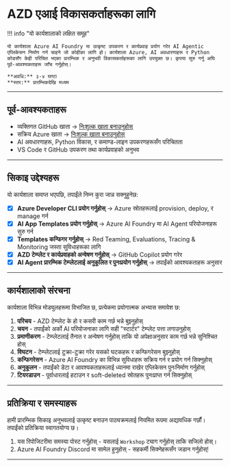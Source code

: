<!--
CO_OP_TRANSLATOR_METADATA:
{
  "original_hash": "e3a6c07efed58baba33b43c69174aef8",
  "translation_date": "2025-09-24T13:46:40+00:00",
  "source_file": "workshop/docs/instructions/0-Introduction.md",
  "language_code": "ne"
}
-->
# AZD एआई विकासकर्ताहरूका लागि

!!! info "यो कार्यशालाको लक्षित समूह"
   
    यो कार्यशाला Azure AI Foundry मा उत्कृष्ट उपकरण र कार्यप्रवाह प्रयोग गरेर AI Agentic एप्लिकेसन निर्माण गर्न चाहने जो कोहीका लागि हो। कार्यशाला Azure, AI अवधारणाहरू र Python कोडसँग केही परिचित भएका प्रारम्भिक र अनुभवी विकासकर्ताहरूका लागि उपयुक्त छ। कृपया सुरु गर्नु अघि पूर्व-आवश्यकताहरू जाँच गर्नुहोस्।

    **अवधि:** ३-४ घण्टा  
    **स्तर:** प्रारम्भिकदेखि मध्यम  

---

## पूर्व-आवश्यकताहरू

- व्यक्तिगत GitHub खाता → [निःशुल्क खाता बनाउनुहोस्](https://github.com/signup)
- सक्रिय Azure खाता → [निःशुल्क खाता बनाउनुहोस्](https://aka.ms/free)
- AI अवधारणाहरू, Python विकास, र कमाण्ड-लाइन उपकरणहरूसँग परिचितता
- VS Code र GitHub उपकरण तथा कार्यप्रवाहको अनुभव

---

## सिकाइ उद्देश्यहरू

यो कार्यशाला समाप्त भएपछि, तपाईंले निम्न कुरा जान्न सक्नुहुनेछ:

- [X] **Azure Developer CLI प्रयोग गर्नुहोस्** → Azure स्रोतहरूलाई provision, deploy, र manage गर्न
- [X] **AI App Templates प्रयोग गर्नुहोस्** → Azure AI Foundry मा AI Agent परियोजनाहरू सुरु गर्न
- [X] **Templates कन्फिगर गर्नुहोस्** → Red Teaming, Evaluations, Tracing & Monitoring जस्ता सुविधाहरूका लागि
- [X] **AZD टेम्प्लेट र कार्यप्रवाहको अन्वेषण गर्नुहोस्** → GitHub Copilot प्रयोग गरेर
- [X] **AI Agent प्रारम्भिक टेम्प्लेटलाई अनुकूलित र पुनःप्रयोग गर्नुहोस्** → तपाईंको आवश्यकताहरू अनुसार

---

## कार्यशालाको संरचना

कार्यशाला विभिन्न मोड्युलहरूमा विभाजित छ, प्रत्येकमा प्रयोगात्मक अभ्यास समावेश छ:

1. **परिचय** - AZD टेम्प्लेट के हो र कसरी काम गर्छ भन्ने बुझ्नुहोस्
1. **चयन** - तपाईंको अर्को AI परियोजनाका लागि सही "स्टार्टर" टेम्प्लेट पत्ता लगाउनुहोस्
1. **प्रमाणीकरण** - टेम्प्लेटलाई तैनात र अन्वेषण गर्नुहोस् ताकि यो अपेक्षाअनुसार काम गर्छ भन्ने सुनिश्चित होस्
1. **विघटन** - टेम्प्लेटलाई टुक्रा-टुक्रा गरेर यसको घटकहरू र कन्फिगरेसन बुझ्नुहोस्
1. **कन्फिगरेसन** - Azure AI Foundry का विभिन्न सुविधाहरू सक्रिय गर्न र प्रयोग गर्न सिक्नुहोस्
1. **अनुकूलन** - तपाईंको डेटा र आवश्यकताहरूलाई ध्यानमा राखेर एप्लिकेसन पुनःनिर्माण गर्नुहोस्
1. **टियरडाउन** - पूर्वाधारलाई हटाउन र soft-deleted स्रोतहरू पुनःप्राप्त गर्न सिक्नुहोस्

---

## प्रतिक्रिया र समस्याहरू

हामी प्रारम्भिक सिकाइ अनुभवलाई उत्कृष्ट बनाउन पाठ्यक्रमलाई नियमित रूपमा अद्यावधिक गर्छौं। तपाईंको प्रतिक्रिया स्वागतयोग्य छ।

1. यस रिपोजिटरीमा समस्या पोस्ट गर्नुहोस् - यसलाई `Workshop` ट्याग गर्नुहोस् ताकि सजिलो होस्।
1. Azure AI Foundry Discord मा सामेल हुनुहोस् - सहकर्मी सिक्नेहरूसँग जडान गर्नुहोस्!

---

